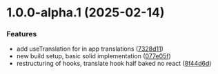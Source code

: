 # 1.0.0-alpha.1 (2025-02-14)


### Features

* add useTranslation for in app translations ([7328d11](https://github.com/davemaier/smutil/commit/7328d116aecaca7d158041ba52e7e4054154cc1b))
* new build setup, basic solid implementation ([077e05f](https://github.com/davemaier/smutil/commit/077e05f1dc6dc016d17c7938c197d187a0a8cd36))
* restructuring of hooks, translate hook half baked no react ([8f44d6d](https://github.com/davemaier/smutil/commit/8f44d6dc3924413d715e8c2c7d9be466aed27a96))
